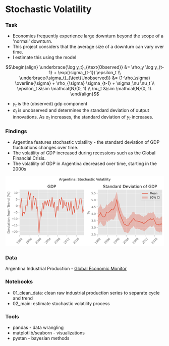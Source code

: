 # Stochastic Volatility

<script>
  MathJax = {
    tex: {
      inlineMath: [['$', '$']]
    }
  };
</script>


### Task
- Economies frequently experience large downturn beyond the scope of a 'normal' downturn.
- This project considers that the average size of a downturn can vary over time. 
- I estimate this using the model

```math
\begin{align}
\underbrace{\log y_t}_{\text{Observed}} &= \rho_y \log y_{t-1} + \exp(\sigma_{t-1}) \epsilon_t \\
\underbrace{\sigma_t}_{\text{Unobserved}} &= (1-\rho_\sigma) \overline{\sigma} + \rho_{\sigma} \sigma_{t-1} + \sigma_\nu \nu_t \\
\epsilon_t &\sim \mathcal{N}(0, 1) \\
\nu_t &\sim \mathcal{N}(0, 1).
\end{align}
```
- $y_t$ is the (observed) gdp component
- $\sigma_t$ is unobserved and determines the standard deviation of output innovations. As $\sigma_t$ increases, the standard deviation of $y_t$ increases.

### Findings
- Argentina features stochastic volatility - the standard deviation of GDP fluctuations changes over time. 
- The volatility of GDP increased during recessions such as the Global Financial Crisis.
- The volatility of GDP in Argentina decreased over time, starting in the 2000s

![blah](./fig/argentina_stochastic_volatility.png)

### Data
Argentina Industrial Production - [Global Economic Monitor](https://databank.worldbank.org/source/global-economic-monitor-(gem))

### Notebooks
- 01_clean_data: clean raw industrial production series to separate cycle and trend
- 02_main: estimate stochastic volatility process

### Tools
- pandas - data wrangling
- matplotlib/seaborn - visualizations
- pystan - bayesian methods